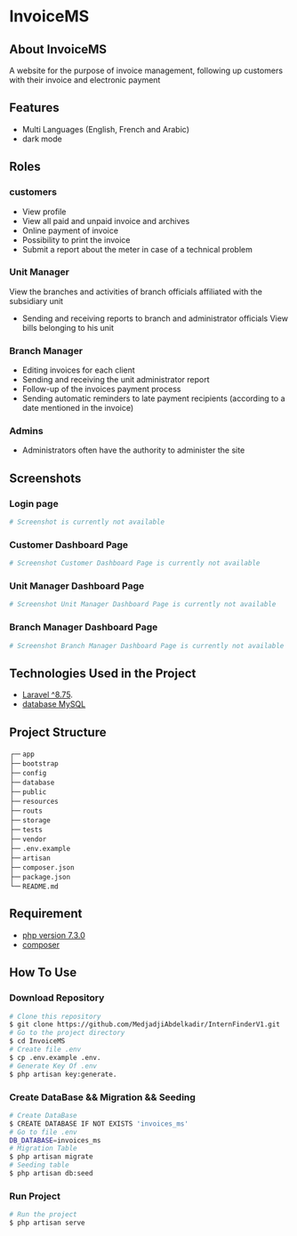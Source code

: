 # InvoiceMS

## About InvoiceMS
A website for the purpose of invoice management, following up customers with their invoice and electronic payment

## Features
- Multi Languages (English, French and Arabic)
- dark mode

## Roles
  
### customers
- View profile
- View all paid and unpaid invoice and archives
- Online payment of invoice
- Possibility to print the invoice
- Submit a report about the meter in case of a technical problem

### Unit Manager
View the branches and activities of branch officials affiliated with the subsidiary unit
- Sending and receiving reports to branch and administrator officials
View bills belonging to his unit

### Branch Manager
- Editing invoices for each client
- Sending and receiving the unit administrator report
- Follow-up of the invoices payment process
- Sending automatic reminders to late payment recipients (according to a date mentioned in the invoice)

### Admins
- Administrators often have the authority to administer the site
## Screenshots
### Login page
```bash
# Screenshot is currently not available 
```
### Customer Dashboard Page
```bash
# Screenshot Customer Dashboard Page is currently not available 
```
### Unit Manager Dashboard Page
```bash
# Screenshot Unit Manager Dashboard Page is currently not available 
```
### Branch Manager Dashboard Page
```bash
# Screenshot Branch Manager Dashboard Page is currently not available 
```

## Technologies Used in the Project 

- [Laravel ^8.75](https://laravel.com).
- [database MySQL](https://www.mysql.com)


## Project Structure 
┌─ `app` \
├─ `bootstrap` \
├─ `config` \
├─ `database` \
├─ `public` \
├─ `resources` \
├─ `routs` \
├─ `storage` \
├─ `tests` \
├─ `vendor` \
├─ `.env.example` \
├─ `artisan` \
├─ `composer.json` \
├─ `package.json` \
└─ `README.md`

## Requirement
- [php version 7.3.0](https://www.php.net)
- [composer](https://getcomposer.org)

## How To Use

### Download Repository

```bash
# Clone this repository
$ git clone https://github.com/MedjadjiAbdelkadir/InternFinderV1.git
# Go to the project directory
$ cd InvoiceMS
# Create file .env
$ cp .env.example .env.
# Generate Key Of .env
$ php artisan key:generate.
```

### Create DataBase && Migration && Seeding
```bash
# Create DataBase
$ CREATE DATABASE IF NOT EXISTS 'invoices_ms'
# Go to file .env
DB_DATABASE=invoices_ms
# Migration Table
$ php artisan migrate
# Seeding table
$ php artisan db:seed
```

### Run Project

```bash
# Run the project
$ php artisan serve
```
